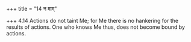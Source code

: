 +++
title = "14 न माम्"

+++
4.14 Actions do not taint Me; for Me there is no hankering for the
results of actions. One who knows Me thus, does not become bound by
actions.
